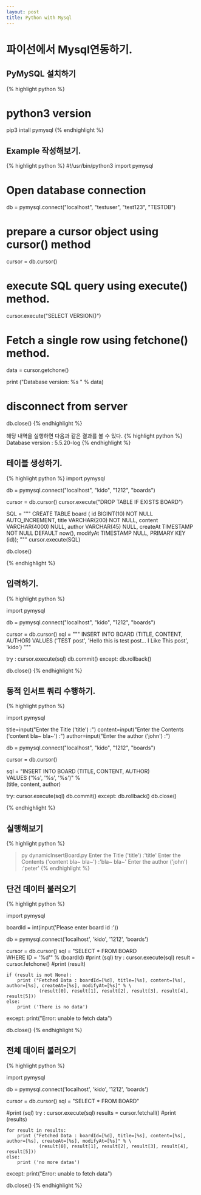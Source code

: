 ```yaml
---
layout: post
title: Python with Mysql
---
```


# 파이선에서 Mysql연동하기. 
## PyMySQL 설치하기
{% highlight python %}
# python3 version
pip3 intall pymysql
{% endhighlight %}

## Example 작성해보기. 
{% highlight python %}
#!/usr/bin/python3
import pymysql

# Open database connection
db = pymysql.connect("localhost", "testuser", "test123", "TESTDB")

# prepare a cursor object using cursor() method
cursor = db.cursor()

# execute SQL query using execute() method.
cursor.execute("SELECT VERSION()")

# Fetch a single row using fetchone() method.
data = cursor.getchone()

print ("Database version: %s " % data)

# disconnect from server
db.close()
{% endhighlight %}

해당 내역을 실행하면 다음과 같은 결과를 볼 수 있다. 
{% highlight python %}
Database version : 5.5.20-log
{% endhighlight %}

## 테이블 생성하기.
{% highlight python %}
import pymysql

db = pymysql.connect("localhost", "kido", "1212", "boards")

cursor = db.cursor()
cursor.execute("DROP TABLE IF EXISTS BOARD")

SQL = """
CREATE TABLE board (
    id BIGINT(10) NOT NULL AUTO_INCREMENT,
    title VARCHAR(200) NOT NULL,
	content VARCHAR(4000) NULL,
	author VARCHAR(45) NULL,
	createAt TIMESTAMP NOT NULL DEFAULT now(),
	modifyAt TIMESTAMP NULL,
	PRIMARY KEY (id));
"""
cursor.execute(SQL)

db.close()

{% endhighlight %}


## 입력하기. 
{% highlight python %}

import pymysql

db = pymysql.connect("localhost", "kido", "1212", "boards")

cursor = db.cursor()
sql = """
    INSERT INTO BOARD (TITLE, CONTENT, AUTHOR) 
	VALUES ('TEST post', 'Hello this is test post... I Like This post', 'kido')
"""

try :
	cursor.execute(sql)
	db.commit()
except:
	db.rollback()

db.close()
{% endhighlight %}

## 동적 인서트 쿼리 수행하기. 
{% highlight python %}

import pymysql

title=input("Enter the Title ('title') :")
content=input("Enter the Contents ('content bla~ bla~') :")
author=input("Enter the author ('john') :")

db = pymysql.connect("localhost", "kido", "1212", "boards")

cursor = db.cursor()

sql = "INSERT INTO BOARD (TITLE, CONTENT, AUTHOR) \
    VALUES ('%s', '%s', '%s')" % \
	(title, content, author)

try:
	cursor.execute(sql)
	db.commit()
except:
	db.rollback()
db.close()

{% endhighlight %}

## 실행해보기 
{% highlight python %}
> py dynamicInsertBoard.py
Enter the Title ('title') :'title'
Enter the Contents ('content bla~ bla~') :'bla~ bla~'
Enter the author ('john') :'peter'
{% endhighlight %}


## 단건 데이터 불러오기
{% highlight python %}

import pymysql

boardId = int(input('Please enter board id :'))

db = pymysql.connect('localhost', 'kido', '1212', 'boards')

cursor = db.cursor()
sql = "SELECT * FROM BOARD \
	WHERE ID = '%d'" % (boardId)
#print (sql)
try :
    cursor.execute(sql)
    result = cursor.fetchone()
    #print (result)

    if (result is not None):
		print ("Fetched Data : boardId=[%d], title=[%s], content=[%s], author=[%s], createAt=[%s], modifyAt=[%s]" % \
				(result[0], result[1], result[2], result[3], result[4], result[5]))
    else:
        print ('There is no data')
except:
    print("Error: unable to fetch data")

db.close()
{% endhighlight %}

## 전체 데이터 불러오기 
{% highlight python %}

import pymysql

db = pymysql.connect('localhost', 'kido', '1212', 'boards')

cursor = db.cursor()
sql = "SELECT * FROM BOARD"

#print (sql)
try :
    cursor.execute(sql)
    results = cursor.fetchall()
    #print (results)

    for result in results:
		print ("Fetched Data : boardId=[%d], title=[%s], content=[%s], author=[%s], createAt=[%s], modifyAt=[%s]" % \
				(result[0], result[1], result[2], result[3], result[4], result[5]))
    else:
        print ('no more datas')
except:
    print("Error: unable to fetch data")

db.close()
{% endhighlight %}

